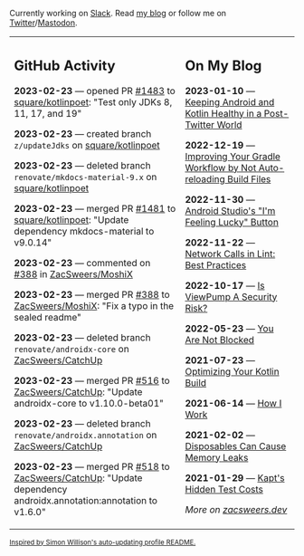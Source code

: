 Currently working on [Slack](https://slack.com/). Read [my blog](https://zacsweers.dev/) or follow me on [Twitter](https://twitter.com/ZacSweers)/[Mastodon](https://hachyderm.io/@ZacSweers).

<table><tr><td valign="top" width="60%">

## GitHub Activity
<!-- githubActivity starts -->
**2023-02-23** — opened PR [#1483](https://github.com/square/kotlinpoet/pull/1483) to [square/kotlinpoet](https://github.com/square/kotlinpoet): "Test only JDKs 8, 11, 17, and 19"

**2023-02-23** — created branch `z/updateJdks` on [square/kotlinpoet](https://github.com/square/kotlinpoet)

**2023-02-23** — deleted branch `renovate/mkdocs-material-9.x` on [square/kotlinpoet](https://github.com/square/kotlinpoet)

**2023-02-23** — merged PR [#1481](https://github.com/square/kotlinpoet/pull/1481) to [square/kotlinpoet](https://github.com/square/kotlinpoet): "Update dependency mkdocs-material to v9.0.14"

**2023-02-23** — commented on [#388](https://github.com/ZacSweers/MoshiX/pull/388#issuecomment-1441244038) in [ZacSweers/MoshiX](https://github.com/ZacSweers/MoshiX)

**2023-02-23** — merged PR [#388](https://github.com/ZacSweers/MoshiX/pull/388) to [ZacSweers/MoshiX](https://github.com/ZacSweers/MoshiX): "Fix a typo in the sealed readme"

**2023-02-23** — deleted branch `renovate/androidx-core` on [ZacSweers/CatchUp](https://github.com/ZacSweers/CatchUp)

**2023-02-23** — merged PR [#516](https://github.com/ZacSweers/CatchUp/pull/516) to [ZacSweers/CatchUp](https://github.com/ZacSweers/CatchUp): "Update androidx-core to v1.10.0-beta01"

**2023-02-23** — deleted branch `renovate/androidx.annotation` on [ZacSweers/CatchUp](https://github.com/ZacSweers/CatchUp)

**2023-02-23** — merged PR [#518](https://github.com/ZacSweers/CatchUp/pull/518) to [ZacSweers/CatchUp](https://github.com/ZacSweers/CatchUp): "Update dependency androidx.annotation:annotation to v1.6.0"
<!-- githubActivity ends -->
</td><td valign="top" width="40%">

## On My Blog
<!-- blog starts -->
**2023-01-10** — [Keeping Android and Kotlin Healthy in a Post-Twitter World](https://www.zacsweers.dev/keeping-android-healthy/)

**2022-12-19** — [Improving Your Gradle Workflow by Not Auto-reloading Build Files](https://www.zacsweers.dev/improving-your-workflow-by-not-auto-reloading-build-files/)

**2022-11-30** — [Android Studio's "I'm Feeling Lucky" Button](https://www.zacsweers.dev/android-studios-im-feeling-lucky-button/)

**2022-11-22** — [Network Calls in Lint: Best Practices](https://www.zacsweers.dev/network-calls-in-lint-best-practices/)

**2022-10-17** — [Is ViewPump A Security Risk?](https://www.zacsweers.dev/is-viewpump-a-security-risk/)

**2022-05-23** — [You Are Not Blocked](https://www.zacsweers.dev/you-are-not-blocked/)

**2021-07-23** — [Optimizing Your Kotlin Build](https://www.zacsweers.dev/optimizing-your-kotlin-build/)

**2021-06-14** — [How I Work](https://www.zacsweers.dev/how-i-work/)

**2021-02-02** — [Disposables Can Cause Memory Leaks](https://www.zacsweers.dev/disposables-can-cause-memory-leaks/)

**2021-01-29** — [Kapt's Hidden Test Costs](https://www.zacsweers.dev/kapts-hidden-test-costs/)
<!-- blog ends -->
_More on [zacsweers.dev](https://zacsweers.dev/)_
</td></tr></table>

<sub><a href="https://simonwillison.net/2020/Jul/10/self-updating-profile-readme/">Inspired by Simon Willison's auto-updating profile README.</a></sub>